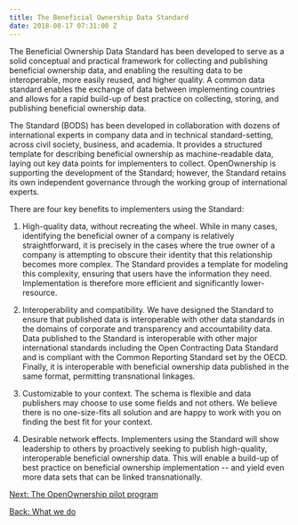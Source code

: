 ```yaml
---
title: The Beneficial Ownership Data Standard
date: 2018-08-17 07:31:00 Z
---
```


The Beneficial Ownership Data Standard has been developed to serve as a solid conceptual and practical framework for collecting and publishing beneficial ownership data, and enabling the resulting data to be interoperable, more easily reused, and higher quality. A common data standard enables the exchange of data between implementing countries and allows for a rapid build-up of best practice on collecting, storing, and publishing beneficial ownership data.

The Standard (BODS) has been developed in collaboration with dozens of international experts in company data and in technical standard-setting, across civil society, business, and academia. It provides a structured template for describing beneficial ownership as machine-readable data, laying out key data points for implementers to collect. OpenOwnership is supporting the development of the Standard; however, the Standard retains its own independent governance through the working group of international experts.

There are four key benefits to implementers using the Standard:

1. High-quality data, without recreating the wheel. While in many cases, identifying the beneficial owner of a company is relatively straightforward, it is precisely in the cases where the true owner of a company is attempting to obscure their identity that this relationship becomes more complex. The Standard provides a template for modeling this complexity, ensuring that users have the information they need. Implementation is therefore more efficient and significantly lower-resource.

2. Interoperability and compatibility. We have designed the Standard to ensure that published data is interoperable with other data standards in the domains of corporate and transparency and accountability data. Data published to the Standard is interoperable with other major international standards including the Open Contracting Data Standard and is compliant with the Common Reporting Standard set by the OECD. Finally, it is interoperable with beneficial ownership data published in the same format, permitting transnational linkages.

3. Customizable to your context. The schema is flexible and data publishers may choose to use some fields and not others. We believe there is no one-size-fits all solution and are happy to work with you on finding the best fit for your context.

4. Desirable network effects. Implementers using the Standard will show leadership to others by proactively seeking to publish high-quality, interoperable beneficial ownership data. This will enable a build-up of best practice on beneficial ownership implementation -- and yield even more data sets that can be linked transnationally.

<a class="btn btn-primary btn-lg" href="/the-openownership-pilot-program" role="button">Next: The OpenOwnership pilot program</a>
<div><a class="btn btn-secondary" href="/what-we-do" role="button">Back: What we do</a></div>

